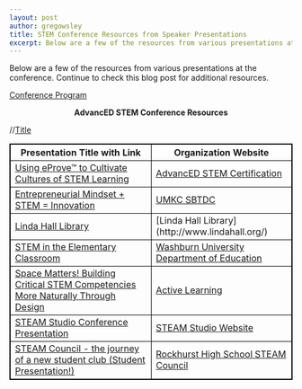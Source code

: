 ```yaml
---
layout: post
author: gregowsley
title: STEM Conference Resources from Speaker Presentations
excerpt: Below are a few of the resources from various presentations at the conference.
---
```

<style>
table, th, td {
    border: 1px solid black;
}
</style>

Below are a few of the resources from various presentations at the conference. Continue to check this blog post for additional resources.

[Conference Program](https://drive.google.com/file/d/1k5eINr__jliu_PQcP3SD5iv4aOpVErxq/view?usp=sharing)

<center><b>AdvancED STEM Conference Resources</b></center>

//<a href="Link">Title</a>

<table>
  <tr>
    <th>Presentation Title with Link</th>
    <th>Organization Website</th>
  </tr>
  <tr>
    <td><a href="https://drive.google.com/file/d/0B1 JIRrX_4I5Z3FsVnA0NEsyb0VaZ1dBX3pVOUJ3VWtiam9J/view?usp=sharing">Using eProve™ to Cultivate Cultures of STEM Learning</a></td>
    <td><a href="http://www.advanc-ed.org/services/stem-certification">AdvancED STEM Certification</a></td>
  </tr>
  <tr>
    <td><a href="https://drive.google.com/open?id=0B1-JIRrX_4I5ZHBHRnlTa3o4MnNFdHc0djhHZWZmTlE3Zk5B">Entrepreneurial Mindset + STEM = Innovation</a></td>
    <td><a href="https://sbtdc.umkc.edu/">UMKC SBTDC</a></td>
  </tr>  
  <tr>
    <td><a href="https://drive.google.com/open?id=1bJeveK8yE_th7jCytlQBinvlLIBt0T59">Linda Hall Library</a></td>
    <td>[Linda Hall Library] (http://www.lindahall.org/)</td>
  </tr>
  <tr>
    <td><a href="https://drive.google.com/open?id=0B1-JIRrX_4I5MkF0MHhJWnpjcjQwVTFIYUV2QzRWdmZVTGww">STEM in the Elementary Classroom</a></td>
    <td><a href="http://www.washburn.edu/academics/college-schools/arts-sciences/departments/education/index.html">Washburn University Department of Education</a></td>
  </tr>
  <tr>
    <td><a href="https://drive.google.com/open?id=1hLbXblJKZ_9sP6OZcTokRZVW1ImMOphz">Space Matters! Building Critical STEM Competencies More Naturally Through Design</a></td>
    <td><a href="http://steam.rockhursths.edu/active-learning/">Active Learning</a></td>
  </tr>
  <tr>
    <td><a href="https://drive.google.com/open?id=1jyzDkauY1q4Uyj2o3G3HX76uPM8xyxXz">STEAM Studio Conference Presentation</a></td>
    <td><a href="http://steam-studio.com/">STEAM Studio Website</a></td>
  </tr>
  <tr>
    <td><a href="https://drive.google.com/file/d/1PZVtGkvwmoMkgycOXuQ4cPXxt5eVjUWA/view?usp=sharing">STEAM Council - the journey of a new student club (Student Presentation!)</a></td>
    <td><a href="Link">Rockhurst High School STEAM Council</a></td>
  </tr>
</table>
   
